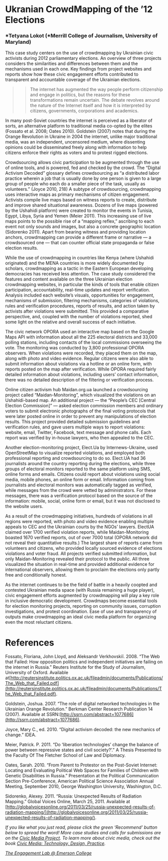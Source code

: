 # Ukranian CrowdMapping of the ’12 Elections

### *Tetyana Lokot (*Merrill College of Journalism, University of Maryland)

This case study centers on the use of crowdmapping by Ukrainian civic activists during 2012 parliamentary elections. An overview of three projects considers the similarities and differences between them and the mechanisms used in each one. Key findings from project websites and reports show how these civic engagement efforts contributed to transparent and accountable coverage of the Ukrainian elections.

> > The internet has augmented the way people perform citizenship and engage in politics, but the reasons for these transformations remain uncertain. The debate revolves around the nature of the Internet itself and how it is interpreted by citizens, governments, corporations and academics.

In many post-Soviet countries the internet is perceived as a liberator of sorts, an alternative platform to traditional media co-opted by the elites (Fossato et al. 2008; Oates 2010). Goldstein (2007) notes that during the Orange Revolution in Ukraine in 2004 the internet, unlike major traditional media, was an independent, uncensored medium, where dissenting opinions could be disseminated freely along with information to help citizens enforce their rights as voters and to protest rigged elections.

Crowdsourcing allows civic participation to be augmented through the use of online tools, and is powered, fed and checked by the crowd. The “Digital Activism Decoded” glossary defines crowdsourcing as “a distributed labor practice wherein a job that is usually done by one person is given to a large group of people who each do a smaller piece of the task, usually as volunteers.” (Joyce 2010, 218) A subtype of crowdsourcing, crowdmapping uses interactive maps as primary mechanisms of citizen engagement. Activists compile live maps based on witness reports to create, distribute and improve shared situational awareness. Dozens of live maps (powered by the Ushahidi platform) were created to monitor the events in Tunisia, Egypt, Libya, Syria and Yemen (Meier 2011). This increasing use of live maps points to the possible rise of a “mapping reflex,” ascribing to each event not only sounds and images, but also a concrete geographic location (Sidorenko 2011). Apart from bearing witness and providing location anchors, crowdmapping can provide a different frame or narrative — a crowdsourced one — that can counter official state propaganda or false election results.

While the use of crowdmapping in countries like Kenya (where Ushahidi originated) and the MENA countries is more widely documented by scholars, crowdmapping as a tactic in the Eastern European developing democracies has received less attention. The case study considered the features and content available on the three Ukrainian election crowdmapping websites, in particular the kinds of tools that enable citizen participation, accountability, real-time updates and report verification. Analysis included each website’s visuals, opportunities for engagement, mechanisms of submission, filtering mechanisms, categories of violations, rules and verification procedures, reports of results, and action taken by activists after violations were submitted. This provided a comparative perspective, and, coupled with the number of violations reported, shed some light on the relative and overall success of each initiative.

The civic network OPORA used an interactive map based on the Google Maps API with information about all the 225 electoral districts and 33,000 polling stations, including contacts of the local commissions overseeing the vote. The monitoring was conducted by 3,800 professional OPORA observers. When violations were recorded, they placed them on the map, along with photo and video evidence. Regular citizens were also able to submit information about violations via a hotline or an online form, with reports posted on the map after verification. While OPORA required fairly detailed information about violations, including users’ contact information, there was no detailed description of the filtering or verification process.

Online citizen activism hub Maidan.org.ua launched a crowdsourcing project called “Maidan-Monitoring”, which visualized the violations on an Ushahidi-based map. An additional project — the “People’s CEC [Central Election Commission]” — asked election commission members and ordinary voters to submit electronic photographs of the final voting protocols that were later posted online in order to prevent any manipulations of election results. This project provided detailed submission guidelines and verification rules, and gave users multiple ways to report violations: website, email, Twitter, Facebook, text message and phone calls. Each report was verified by in-house lawyers, who then appealed to the CEC.

Another election-monitoring project, Elect.Ua by Internews-Ukraine, used OpenStreetMap to visualize reported violations, and employed both professional reporting and crowdsourcing to do so. Elect.UA had 36 journalists around the country reporting during the elections, while three groups of electoral monitors reported to the same platform using SMS, online forms and emails. Citizens could report about violations using social media, mobile phones, an online form or email. Information coming from journalists and electoral monitors was automatically tagged as verified, while messages from the crowd were vetted by administrators. For these messages, there was a verification protocol based on the source of the information: mobile, social, online form or email, but it was not disclosed to the website users.

As a result of the crowdmapping initiatives, hundreds of violations in all regions were reported, with photo and video evidence enabling multiple appeals to CEC and the Ukrainian courts by the NGOs’ lawyers. ElectUA claimed over 1700 verified violation reports, while Maidan-Monitoring boasted 1670 verified reports, out of over 7000 total (OPORA network did not reveal their quantitative results.) The largest share of reports came from volunteers and citizens, who provided locally sourced evidence of elections violations and voter fraud. All projects verified submitted information, but only Maidan-Monitoring revealed their protocol to the public. All three visualized the situation in real-time and provided additional evidence for international observers, allowing them to proclaim the elections only partly free and conditionally honest.

As the internet continues to be the field of battle in a heavily coopted and contested Ukrainian media space (with Russia remaining a huge player), civic engagement efforts augmented by crowdmapping will play a key role in inclusive democratic development. Crowdmaps become essential tools for election monitoring projects, reporting on community issues, corruption investigations, and protest coordination. Ease of use and transparency of outputs make crowdmapping an ideal civic media platform for organizing even the most reluctant citizens.

# References

Fossato, Floriana, John Lloyd, and Aleksandr Verkhovskiĭ. 2008. “The Web that Failed: How opposition politics and independent initiatives are failing on the internet in Russia.” Reuters Institute for the Study of Journalism, University of Oxford. Available at[http://reutersinstitute.politics.ox.ac.uk/fileadmin/documents/Publications/The_Web_that_Failed.pdf](http://reutersinstitute.politics.ox.ac.uk/fileadmin/documents/Publications/The_Web_that_Failed.pdf).

Goldstein, Joshua. 2007. “The role of digital networked technologies in the Ukrainian Orange Revolution.” Berkman Center Research Publication 14 (2007). Available at SSRN:[http://ssrn.com/abstract=1077686](http://ssrn.com/abstract=1077686).

Joyce, Mary C., ed. 2010. “Digital activism decoded: the new mechanics of change.” IDEA.

Meier, Patrick. P. 2011. “Do ‘liberation technologies’ change the balance of power between repressive states and civil society?’.” A Thesis Presented to the Faculty Of The Fletcher School of Law and Diplomacy.

Oates, Sarah. 2010. “From Parent to Protestor on the Post-Soviet Internet: Locating and Evaluating Political Web Spaces for Families of Children with Genetic Disabilities in Russia.” Presentation at the Political Communication Section Pre-Conference, American Political Science Association Annual Meeting, September 2010, George Washington University, Washington, D.C.

Sidorenko, Alexey. 2011. “Russia: Unexpected Results of Radiation Mapping.” Global Voices Online, March 25, 2011. Available at [http://globalvoicesonline.org/2011/03/25/russia-unexpected-results-of-radiation-mapping/](http://globalvoicesonline.org/2011/03/25/russia-unexpected-results-of-radiation-mapping/).

_If you like what you just read, please click the green ‘Recommend’ button below to spread the word! More case studies and calls for submissions are on the [Civic Media Project](http://www.civicmediaproject.com). To learn more about civic media, check out the book [Civic Media: Technology, Design, Practice](https://mitpress.mit.edu/books/civic-media)._

[_The Engagement Lab @ Emerson College_](http://elab.emerson.edu)
